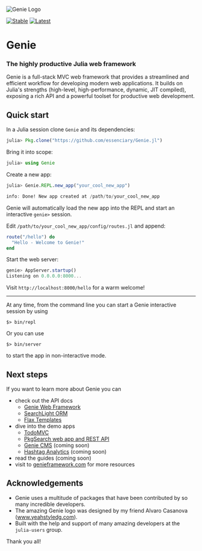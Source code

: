 ![Genie Logo](https://dl.dropboxusercontent.com/s/0dbiza50r63cvvc/genie_logo.png)

[![Stable](https://readthedocs.org/projects/docs/badge/?version=stable)](http://geniejl.readthedocs.io/en/stable/build/)
[![Latest](https://readthedocs.org/projects/docs/badge/?version=latest)](http://geniejl.readthedocs.io/en/latest/build/)

# Genie
### The highly productive Julia web framework

Genie is a full-stack MVC web framework that provides a streamlined and efficient workflow for developing modern web applications. It builds on Julia's strengths (high-level, high-performance, dynamic, JIT compiled), exposing a rich API and a powerful toolset for productive web development.


## Quick start
In a Julia session clone `Genie` and its dependencies:
```julia
julia> Pkg.clone("https://github.com/essenciary/Genie.jl")
```

Bring it into scope:
```julia
julia> using Genie
```

Create a new app:
```julia
julia> Genie.REPL.new_app("your_cool_new_app")

info: Done! New app created at /path/to/your_cool_new_app
```

Genie will automatically load the new app into the REPL and start an interactive `genie>` session.

Edit `/path/to/your_cool_new_app/config/routes.jl` and append:

```julia
route("/hello") do
  "Hello - Welcome to Genie!"
end
```

Start the web server:
```julia
genie> AppServer.startup()
Listening on 0.0.0.0:8000...
```

Visit `http://localhost:8000/hello` for a warm welcome!

---

At any time, from the command line you can start a Genie interactive session by using
```
$> bin/repl
```

Or you can use
```
$> bin/server
```
to start the app in non-interactive mode.


## Next steps
If you want to learn more about Genie you can
* check out the API docs
  * [Genie Web Framework](http://geniejl.readthedocs.io/en/latest/build/)
  * [SearchLight ORM](http://searchlightjl.readthedocs.io/en/latest/build/)
  * [Flax Templates](http://flaxjl.readthedocs.io/en/latest/build/)
* dive into the demo apps
  * [TodoMVC](https://github.com/essenciary/genie-todo-mvc)
  * [PkgSearch web app and REST API](https://github.com/essenciary/pgksearch-api-website)
  * [Genie CMS]() (coming soon)
  * [Hashtag Analytics]() (coming soon)
* read the guides (coming soon)
* visit to [genieframework.com](http://genieframework.com) for more resources


## Acknowledgements
* Genie uses a multitude of packages that have been contributed by so many incredible developers.
* The amazing Genie logo was designed by my friend Alvaro Casanova (www.yeahstyledg.com).
* Built with the help and support of many amazing developers at the `julia-users` group.

Thank you all!
